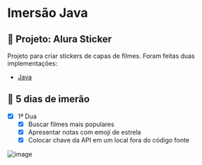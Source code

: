 # Imersão Java

## 📐 Projeto: Alura Sticker

Projeto para criar stickers de capas de filmes. Foram feitas duas implementações:

- [Java](https://github.com/sruinascimento/imersao-alura)

## 📝 5 dias de imerão

- [x] 1ª Dua
  - [x] Buscar filmes mais populares
  - [x] Apresentar notas com emoji de estrela
  - [x] Colocar chave da API em um local fora do código fonte

![image](https://user-images.githubusercontent.com/8989346/179619613-8c1706f5-5953-4789-8d4e-8f638a468ded.png)